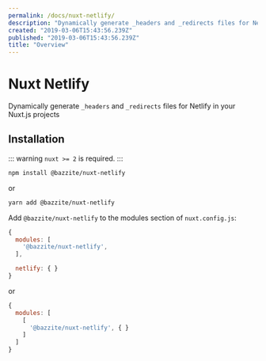 ```yaml
---
permalink: /docs/nuxt-netlify/
description: "Dynamically generate _headers and _redirects files for Netlify in your Nuxt.js projects"
created: "2019-03-06T15:43:56.239Z"
published: "2019-03-06T15:43:56.239Z"
title: "Overview"
---
```


<Canonical />

# Nuxt Netlify

Dynamically generate `_headers` and `_redirects` files for Netlify in your Nuxt.js projects

## Installation

::: warning 
`nuxt >= 2` is required.
:::

```bash 
npm install @bazzite/nuxt-netlify
```

or

```bash 
yarn add @bazzite/nuxt-netlify
```

Add `@bazzite/nuxt-netlify` to the modules section of `nuxt.config.js`:

```js
{
  modules: [
    '@bazzite/nuxt-netlify',
  ],

  netlify: { }
}
```

or 


```js
{
  modules: [
    [
      '@bazzite/nuxt-netlify', { }
    ]
  ]
}
```
